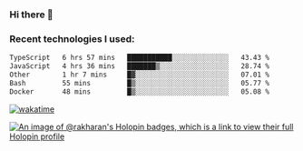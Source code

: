 ### Hi there 👋

### Recent technologies I used:
<!--START_SECTION:waka-->

```txt
TypeScript   6 hrs 57 mins   ███████████░░░░░░░░░░░░░░   43.43 %
JavaScript   4 hrs 36 mins   ███████▒░░░░░░░░░░░░░░░░░   28.74 %
Other        1 hr 7 mins     █▓░░░░░░░░░░░░░░░░░░░░░░░   07.01 %
Bash         55 mins         █▒░░░░░░░░░░░░░░░░░░░░░░░   05.77 %
Docker       48 mins         █▒░░░░░░░░░░░░░░░░░░░░░░░   05.08 %
```

<!--END_SECTION:waka-->
[![wakatime](https://wakatime.com/badge/user/fe50d444-0cee-4d14-a0b3-b9e8509eb4d0.svg)](https://wakatime.com/@fe50d444-0cee-4d14-a0b3-b9e8509eb4d0)

[![An image of @rakharan's Holopin badges, which is a link to view their full Holopin profile](https://holopin.me/rakharan)](https://holopin.io/@rakharan)
